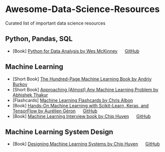 # Awesome-Data-Science-Resources
Curated list of important data science resources

## Python, Pandas, SQL
* [Book] [Python for Data Analysis by Wes McKinney](https://www.oreilly.com/library/view/python-for-data/9781098104023) &nbsp;&nbsp;&nbsp;&nbsp; [GitHub](https://github.com/wesm/pydata-book)


## Machine Learning
* [Short Book] [The Hundred-Page Machine Learning Book by Andriy Burkov](https://themlbook.com/)
* [Short Book] [Approaching (Almost) Any Machine Learning Problem by Abhishek Thakur](https://github.com/abhishekkrthakur/approachingalmost/blob/master/AAAMLP.pdf)
* [Flashcards] [Machine Learning Flashcards by Chris Albon](https://machinelearningflashcards.com/)
* [Book] [Hands-On Machine Learning with Scikit-Learn, Keras, and TensorFlow by Aurélien Géron](https://www.oreilly.com/library/view/hands-on-machine-learning/9781098125967/) &nbsp;&nbsp;&nbsp;&nbsp; [GitHub](https://github.com/ageron/handson-ml3)
* [Book] [Machine Learning Interview book by Chip Huyen](https://huyenchip.com/ml-interviews-book/) &nbsp;&nbsp;&nbsp;&nbsp; [GitHub](https://github.com/chiphuyen/ml-interviews-book)

## Machine Learning System Design
* [Book] [Designing Machine Learning Systems by Chip Huyen](https://www.oreilly.com/library/view/designing-machine-learning/9781098107956/) &nbsp;&nbsp;&nbsp;&nbsp; [GitHub](https://github.com/chiphuyen/machine-learning-systems-design)


